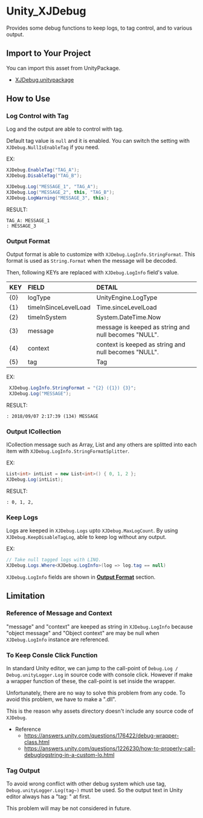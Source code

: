 # Unity_XJDebug

Provides some debug functions to keep logs, to tag control, and to various output. 

## Import to Your Project

You can import this asset from UnityPackage.

- [XJDebug.unitypackage](https://github.com/XJINE/Unity_XJDebug/blob/master/XJDebug.unitypackage)

## How to Use

### Log Control with Tag

Log and the output are able to control with tag. 

Default tag value is ``null`` and it is enabled.
You can switch the setting with ``XJDebug.NullIsEnableTag`` if you need.

EX:
```csharp
XJDebug.EnableTag("TAG_A");
XJDebug.DisableTag("TAG_B");

XJDebug.Log("MESSAGE_1", "TAG_A");
XJDebug.Log("MESSAGE_2", this, "TAG_B");
XJDebug.LogWarning("MESSAGE_3", this);
```
RESULT:
```
TAG_A: MESSAGE_1
: MESSAGE_3
```

### Output Format

Output format is able to customize with ``XJDebug.LogInfo.StringFormat``.
This format is used as ```String.Format``` when the message will be decoded.

Then, following KEYs are replaced with ``XJDebug.LogInfo`` field's value.

| KEY | FIELD                | DETAIL              |
|:----|:---------------------|:--------------------|
| {0} | logType              | UnityEngine.LogType |
| {1} | timeInSinceLevelLoad | Time.sinceLevelLoad |
| {2} | timeInSystem         | System.DateTime.Now |
| {3} | message              | message is keeped as string and null becomes "NULL". |
| {4} | context              | context is keeped as string and null becomes "NULL". |
| {5} | tag                  | Tag                 |

EX:
```csharp
 XJDebug.LogInfo.StringFormat = "{2} ({1}) {3}";
 XJDebug.Log("MESSAGE");
```

RESULT:
```
: 2018/09/07 2:17:39 (134) MESSAGE
```

### Output ICollection

ICollection message such as Array, List and any others are splitted into each item with ``XJDebug.LogInfo.StringFormatSplitter``.

EX:
```csharp
List<int> intList = new List<int>() { 0, 1, 2 };
XJDebug.Log(intList);
```

RESULT:
```
: 0, 1, 2,
```

### Keep Logs

Logs are keeped in ``XJDebug.Logs`` upto ``XJDebug.MaxLogCount``.
By using ``XJDebug.KeepDisableTagLog``, able to keep log without any output.

EX:
```csharp
// Take null tagged logs with LINQ.
XJDebug.Logs.Where<XJDebug.LogInfo>(log => log.tag == null)
```

``XJDebug.LogInfo`` fields are shown in [**Output Format**](#output-format) section.

## Limitation

### Reference of Message and Context

"message" and "context" are keeped as string in ``XJDebug.LogInfo`` because "object message" and "Object context" are may be null when ``XJDebug.LogInfo`` instance are referenced.

### To Keep Consle Click Function

In standard Unity editor, we can jump to the call-point of ``Debug.Log / Debug.unityLogger.Log`` in source code with console click. However if make a wrapper function of these, the call-point is set inside the wrapper.

Unfortunately, there are no way to solve this problem from any code. 
To avoid this problem, we have to make a ".dll".

This is the reason why assets directory doesn't include any source code of ``XJDebug``.

- Reference
    - https://answers.unity.com/questions/176422/debug-wrapper-class.html
    - https://answers.unity.com/questions/1226230/how-to-properly-call-debuglogstring-in-a-custom-lo.html

### Tag Output

To avoid wrong conflict with other debug system which use tag, ``Debug.unityLogger.Log(tag~)`` must be used.
So the output text in Unity editor always has a "tag: " at first.

This problem will may be not considered in future.
